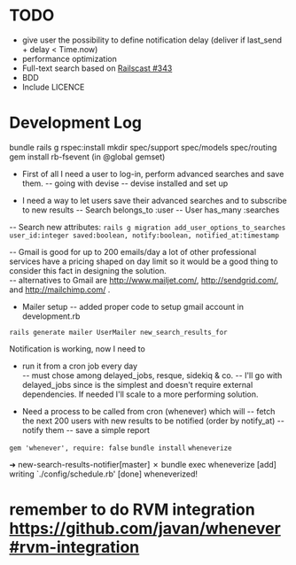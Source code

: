 TODO
==== 

- give user the possibility to define notification delay (deliver if last_send + delay < Time.now) 
- performance optimization
- Full-text search based on [Railscast #343](https://github.com/railscasts/343-full-text-search-in-postgresql) 
- BDD
- Include LICENCE

Development Log
===============

bundle
rails g rspec:install
mkdir spec/support spec/models spec/routing
gem install rb-fsevent (in @global gemset)   

- First of all I need a user to log-in, perform advanced searches and save them.
-- going with devise
-- devise installed and set up

- I need a way to let users save their advanced searches and to subscribe to new results
-- Search belongs_to :user
-- User has_many :searches

-- Search new attributes: `rails g migration add_user_options_to_searches user_id:integer saved:boolean, notify:boolean, notified_at:timestamp`  

-- Gmail is good for up to 200 emails/day a lot of other professional services have a pricing shaped on day limit so it would be a good thing to consider this fact in designing the solution.   
-- alternatives to Gmail are http://www.mailjet.com/, http://sendgrid.com/, and http://mailchimp.com/ .

- Mailer setup
-- added proper code to setup gmail account in development.rb

`rails generate mailer UserMailer new_search_results_for`   

Notification is working, now I need to

- run it from a cron job every day  
-- must chose among delayed_jobs, resque, sidekiq & co.
-- I'll go with delayed_jobs since is the simplest and doesn't require external dependencies. If needed I'll scale to a more performing solution.          

- Need a process to be called from cron (whenever) which will
-- fetch the next 200 users with new results to be notified (order by notify_at)
-- notify them
-- save a simple report 

`gem 'whenever', require: false`
`bundle install` 
`wheneverize`

➜  new-search-results-notifier[master] ✗ bundle exec wheneverize
[add] writing `./config/schedule.rb'
[done] wheneverized!   

# remember to do RVM integration https://github.com/javan/whenever#rvm-integration


